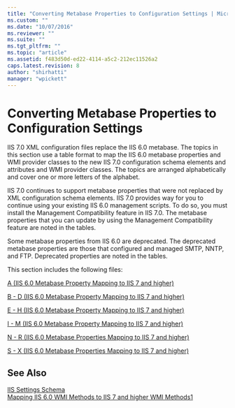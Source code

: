 ```yaml
---
title: "Converting Metabase Properties to Configuration Settings | Microsoft Docs"
ms.custom: ""
ms.date: "10/07/2016"
ms.reviewer: ""
ms.suite: ""
ms.tgt_pltfrm: ""
ms.topic: "article"
ms.assetid: f483d50d-ed22-4114-a5c2-212ec11526a2
caps.latest.revision: 8
author: "shirhatti"
manager: "wpickett"
---
```

# Converting Metabase Properties to Configuration Settings
IIS 7.0 XML configuration files replace the IIS 6.0 metabase. The topics in this section use a table format to map the IIS 6.0 metabase properties and WMI provider classes to the new IIS 7.0 configuration schema elements and attributes and WMI provider classes. The topics are arranged alphabetically and cover one or more letters of the alphabet.  
  
 IIS 7.0 continues to support metabase properties that were not replaced by XML configuration schema elements. IIS 7.0 provides way for you to continue using your existing IIS 6.0 management scripts. To do so, you must install the Management Compatibility feature in IIS 7.0. The metabase properties that you can update by using the Management Compatibility feature are noted in the tables.  
  
 Some metabase properties from IIS 6.0 are deprecated. The deprecated metabase properties are those that configured and managed SMTP, NNTP, and FTP. Deprecated properties are noted in the tables.  
  
 This section includes the following files:  
  
 [A (IIS 6.0 Metabase Property Mapping to IIS 7 and higher)](../../reference/admin/a-iis-6-0-metabase-property-mapping-to-iis-7-and-higher.md)  
  
 [B - D (IIS 6.0 Metabase Property Mapping to IIS 7 and higher)](../../reference/admin/b-d-iis-6-0-metabase-property-mapping-to-iis-7-and-higher.md)  
  
 [E - H (IIS 6.0 Metabase Property Mapping to IIS 7 and higher)](../../reference/admin/e-h-iis-6-0-metabase-property-mapping-to-iis-7-and-higher.md)  
  
 [I - M (IIS 6.0 Metabase Property Mapping to IIS 7 and higher)](../../reference/admin/i-m-iis-6-0-metabase-property-mapping-to-iis-7-and-higher.md)  
  
 [N - R (IIS 6.0 Metabase Properties Mapping to IIS 7 and higher)](../../reference/admin/n-r-iis-6-0-metabase-properties-mapping-to-iis-7-and-higher.md)  
  
 [S  -  X  (IIS 6.0 Metabase Properties Mapping to IIS 7 and higher)](../../reference/admin/s-x-iis-6-0-metabase-properties-mapping-to-iis-7-and-higher.md)  
  
## See Also  
 [IIS Settings Schema](../../reference/admin/iis-settings-schema.md)   
 [Mapping IIS 6.0 WMI Methods to IIS 7 and higher WMI Methods1](../../reference/admin/mapping-iis-6-0-wmi-methods-to-iis-7-and-higher-wmi-methods1.md)